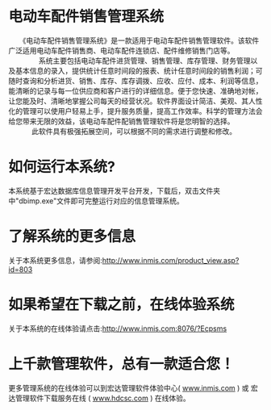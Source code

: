 # 电动车配件销售管理系统

　　《电动车配件销售管理系统》是一款适用于电动车配件销售管理软件。该软件广泛适用电动车配件销售商、电动车配件连锁店、配件维修销售门店等。
　　
　　系统主要包括电动车配件进货管理、销售管理、库存管理、财务管理以及基本信息的录入，提供统计任意时间段的报表、统计任意时间段的销售利润；可随时查询和分析进货、销售、库存、库存调拨、应收、应付、成本、利润等信息，能清晰的记录与每一位供应商和客户进行的详细信息。便于您快速、准确地对帐，让您能及时、清晰地掌握公司每天的经营状况。软件界面设计简洁、美观、其人性化的管理可以使用户轻易上手，提升服务质量，提高工作效率。科学的管理方法会给您带来无限的效益，该电动车配件配销售管理软件将是您明智的选择。
　　
　此软件具有极强拓展空间，可以根据不同的需求进行调整和修改。

# 如何运行本系统?

本系统基于宏达数据库信息管理开发平台开发，下载后，双击文件夹中"dbimp.exe"文件即可完整运行对应的信息管理系统。

# 了解系统的更多信息

关于本系统更多信息，请参阅:http://www.inmis.com/product_view.asp?id=803

# 如果希望在下载之前，在线体验系统

关于本系统的在线体验请点击:http://www.inmis.com:8076/?Ecpsms

# 上千款管理软件，总有一款适合您！

更多管理系统的在线体验可以到宏达管理软件体验中心( www.inmis.com ) 或 宏达管理软件下载服务在线 ( www.hdcsc.com ) 在线体验。

